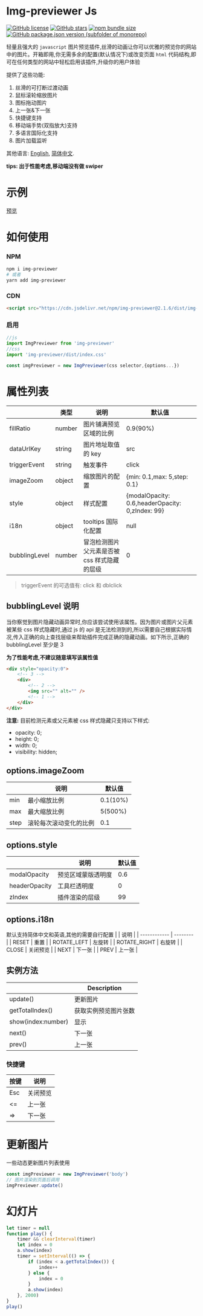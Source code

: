 # Img-previewer Js

[![GitHub license](https://img.shields.io/github/license/yue1123/img-previewer?style=flat-square)](https://github.com/yue1123/img-previewer/blob/main/LICENSE)
[![GitHub stars](https://img.shields.io/github/stars/yue1123/img-previewer?style=flat-square)](https://github.com/yue1123/img-previewer/stargazers)
<a href="https://www.npmjs.com/package/img-previewer">
<img src="https://img.shields.io/bundlephobia/minzip/img-previewer?color=%234ec820&style=flat-square" alt="npm bundle size">
</a>
<a href="https://github.com/yue1123/img-previewer/releases">
<img src="https://img.shields.io/github/package-json/v/yue1123/img-previewer?color=f90&style=flat-square" alt="GitHub package.json version (subfolder of monorepo)">
</a>

轻量且强大的 `javascript` 图片预览插件,丝滑的动画让你可以优雅的预览你的网站中的图片。开箱即用,你无需多余的配置(默认情况下)或改变页面 `html` 代码结构,即可在任何类型的网站中轻松启用该插件,升级你的用户体验

提供了这些功能:

1. 丝滑的可打断过渡动画
2. 鼠标滚轮缩放图片
3. 图标拖动图片
4. 上一张&下一张
5. 快捷键支持
6. 移动端手势(双指放大)支持
7. 多语言国际化支持
8. 图片加载监听

其他语言: [English](./README.md), [简体中文](./README.zh_cn.md).

**tips: 出于性能考虑,移动端没有做 swiper**

# 示例

[预览](https://yue1123.github.io/img-previewer/demo/)

# 如何使用

### NPM

```bash
npm i img-previewer
# 或者
yarn add img-previewer
```

### CDN

```html
<script src="https://cdn.jsdelivr.net/npm/img-previewer@2.1.6/dist/img-previewer.min.js"></script>
```

### 启用

```js
//js
import ImgPreviewer from 'img-previewer'
//css
import 'img-previewer/dist/index.css'

const imgPreviewer = new ImgPreviewer(css selector,{options...})
```

# 属性列表

|               | 类型   | 说明                                        | 默认值                                          |
| ------------- | ------ | ------------------------------------------- | ----------------------------------------------- |
| fillRatio     | number | 图片铺满预览区域的比例                      | 0.9(90%)                                        |
| dataUrlKey    | string | 图片地址取值的 key                          | src                                             |
| triggerEvent  | string | 触发事件                                    | click                                           |
| imageZoom     | object | 缩放图片的配置                              | {min: 0.1,max: 5,step: 0.1}                     |
| style         | object | 样式配置                                    | {modalOpacity: 0.6,headerOpacity: 0,zIndex: 99} |
| i18n          | object | tooltips 国际化配置                         | null                                            |
| bubblingLevel | number | 冒泡检测图片父元素是否被 css 样式隐藏的层级 | 0                                               |

> triggerEvent 的可选值有: click 和 dblclick
## bubblingLevel 说明

当你察觉到图片隐藏动画异常时,你应该尝试使用该属性。因为图片或图片父元素被某些 css 样式隐藏时,通过 js 的 api 是无法检测到的,所以需要自己根据实际情况,传入正确的向上查找层级来帮助插件完成正确的隐藏动画。如下所示,正确的 bubblingLevel 至少是 3

**为了性能考虑,不建议随意填写该属性值**

```html
<div style="opacity:0">
	<!-- 3 -->
	<div>
		<!-- 2 -->
		<img src="" alt="" />
		<!-- 1 -->
	</div>
</div>
```

**注意:**
目前检测元素或父元素被 css 样式隐藏只支持以下样式:

- opacity: 0;
- height: 0;
- width: 0;
- visibility: hidden;

## options.imageZoom

|      | 说明                   | 默认值   |
| ---- | ---------------------- | -------- |
| min  | 最小缩放比例           | 0.1(10%) |
| max  | 最大缩放比例           | 5(500%)  |
| step | 滚轮每次滚动变化的比例 | 0.1      |

## options.style

|               | 说明               | 默认值 |
| ------------- | ------------------ | ------ |
| modalOpacity  | 预览区域蒙版透明度 | 0.6    |
| headerOpacity | 工具栏透明度       | 0      |
| zIndex        | 插件渲染的层级     | 99     |

## options.i18n

默认支持简体中文和英语,其他的需要自行配置
|              | 说明     |
| ------------ | -------- |
| RESET        | 重置     |
| ROTATE_LEFT  | 左旋转   |
| ROTATE_RIGHT | 右旋转   |
| CLOSE        | 关闭预览 |
| NEXT         | 下一张   |
| PREV         | 上一张   |

## 实例方法

|                    | Description          |
| ------------------ | -------------------- |
| update()           | 更新图片             |
| getTotalIndex()    | 获取实例预览图片张数 |
| show(index:number) | 显示                 |
| next()             | 下一张               |
| prev()             | 上一张               |

### 快捷键

| 按键 | 说明     |
| ---- | -------- |
| Esc  | 关闭预览 |
| <=   | 上一张   |
| =>   | 下一张   |

# 更新图片

一些动态更新图片列表使用

```js
const imgPreviewer = new ImgPreviewer('body')
// 图片渲染到页面后调用
imgPreviewer.update()
```

# 幻灯片

```js
let timer = null
function play() {
	timer && clearInterval(timer)
	let index = 0
	a.show(index)
	timer = setInterval(() => {
		if (index < a.getTotalIndex()) {
			index++
		} else {
			index = 0
		}
		a.show(index)
	}, 2000)
}
play()
```
